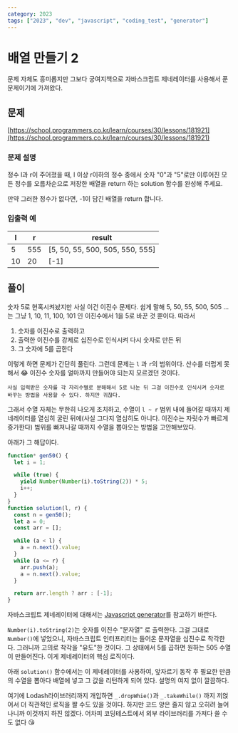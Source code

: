 ```yaml
---
category: 2023
tags: ["2023", "dev", "javascript", "coding_test", "generator"]
---
```


# 배열 만들기 2

문제 자체도 흥미롭지만 그보다 궁여지책으로 자바스크립트 제네레이터를 사용해서 푼 문제이기에 가져왔다.

## 문제

[https://school.programmers.co.kr/learn/courses/30/lessons/181921](https://school.programmers.co.kr/learn/courses/30/lessons/181921)

### 문제 설명

정수 l과 r이 주어졌을 때, l 이상 r이하의 정수 중에서 숫자 "0"과 "5"로만 이루어진 모든 정수를 오름차순으로 저장한 배열을 return 하는 solution 함수를 완성해 주세요.

만약 그러한 정수가 없다면, -1이 담긴 배열을 return 합니다.

### 입출력 예

| l   | r   | result                          |
| --- | --- | ------------------------------- |
| 5   | 555 | [5, 50, 55, 500, 505, 550, 555] |
| 10  | 20  | [-1]                            |

## 풀이

숫자 5로 현혹시켜놨지만 사실 이건 이진수 문제다.
쉽게 말해 5, 50, 55, 500, 505 ... 는 그냥 1, 10, 11, 100, 101 인 이진수에서 1을 5로 바꾼 것 뿐이다. 따라서

1.  숫자를 이진수로 출력하고
2.  출력한 이진수를 강제로 십진수로 인식시켜 다시 숫자로 만든 뒤
3.  그 숫자에 5를 곱한다

이렇게 하면 문제가 간단히 풀린다.
그런데 문제는 `l` 과 `r`의 범위이다. 산수를 더럽게 못해서 😂 이진수 숫자를 얼마까지 만들어야 되는지 모르겠던 것이다.

    사실 입력받은 숫자를 각 자리수별로 분해해서 5로 나눈 뒤 그걸 이진수로 인식시켜 숫자로 바꾸는 방법을 사용할 수 있다. 하지만 귀찮다.

그래서 수열 자체는 무한히 나오게 조치하고, 수열이 `l ~ r` 범위 내에 들어갈 때까지 제네레이터를 열심히 굴린 뒤에(사실 그다지 열심히도 아니다. 이진수는 자릿수가 빠르게 증가한다) 범위를 빠져나갈 때까지 수열을 뽑아오는 방법을 고안해보았다.

아래가 그 해답이다.

```javascript
function* gen50() {
  let i = 1;

  while (true) {
    yield Number(Number(i).toString(2)) * 5;
    i++;
  }
}
function solution(l, r) {
  const n = gen50();
  let a = 0;
  const arr = [];

  while (a < l) {
    a = n.next().value;
  }
  while (a <= r) {
    arr.push(a);
    a = n.next().value;
  }

  return arr.length ? arr : [-1];
}
```

자바스크립트 제네레이터에 대해서는 [Javascript generator](/2023/JavaScript-Generator/)를 참고하기 바란다.

`Number(i).toString(2)`는 숫자를 이진수 "문자열" 로 출력한다. 그걸 그대로 `Number()`에 넣었으니, 자바스크립트 인터프리터는 들어온 문자열을 십진수로 착각한다. 그러니까 고의로 착각을 "유도"한 것이다. 그 상태에서 5를 곱하면 원하는 505 수열이 만들어진다. 이게 제네레이터의 핵심 로직이다.

아래 `solution()` 함수에서는 이 제네레이터를 사용하여, 앞자르기 동작 후 필요한 만큼의 수열을 뽑아다 배열에 넣고 그 값을 리턴하게 되어 있다. 설명의 여지 없이 깔끔하다.

여기에 Lodash라이브러리까지 개입하면 `_.dropWhie()`과 `_.takeWhile()` 까지 끼얹어서 더 직관적인 로직을 짤 수도 있을 것이다. 하지만 코드 양은 줄지 않고 오히려 늘어나니까 이것까지 하진 않겠다. 어차피 코딩테스트에서 외부 라이브러리를 가져다 쓸 수도 없다 😘

